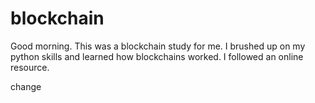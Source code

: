 # blockchain
  
Good morning.  This was a blockchain study for me.  I brushed up on my python skills and learned how blockchains worked.  I followed an online resource.  

change

